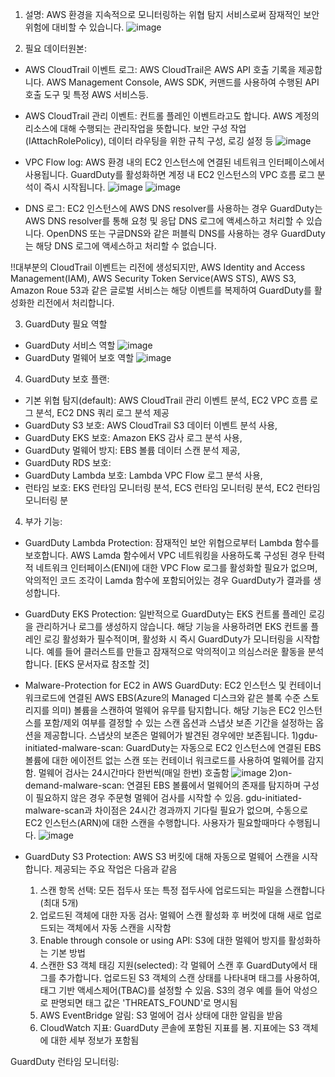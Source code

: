 1. 설명:
AWS 환경을 지속적으로 모니터링하는 위협 탐지 서비스로써 잠재적인 보안 위험에 대비할 수 있습니다. 
![image](https://github.com/jaehwanjoa/jae_aws/assets/90813478/fbe8f468-d429-4fec-a222-2f2a9bfe4d8d)

2. 필요 데이터원본:
- AWS CloudTrail 이벤트 로그: AWS CloudTrail은 AWS API 호출 기록을 제공합니다. AWS Management Console, AWS SDK, 커맨드를 사용하여 수행된 API 호출 도구 및 특정 AWS 서비스등.
- AWS CloudTrail 관리 이벤트: 컨트롤 플레인 이벤트라고도 합니다. AWS 계정의 리소스에 대해 수행되는 관리작업을 뜻합니다. 보안 구성 작업(IAttachRolePolicy), 데이터 라우팅을 위한 규칙 구성, 로깅 설정 등
![image](https://github.com/jaehwanjoa/jae_aws/assets/90813478/a2f2e7ed-7c1a-486a-bc4d-0b6865f5f813)

- VPC Flow log: AWS 환경 내의 EC2 인스턴스에 연결된 네트워크 인터페이스에서 사용됩니다. GuardDuty를 활성화하면 계정 내 EC2 인스턴스의 VPC 흐름 로그 분석이 즉시 시작됩니다.
![image](https://github.com/jaehwanjoa/jae_aws/assets/90813478/4c5f4dc7-8c06-4872-a13c-9aaf1331919d)
![image](https://github.com/jaehwanjoa/jae_aws/assets/90813478/610b9cba-86f2-4116-8c8a-e52145af98fd)

- DNS 로그: EC2 인스턴스에 AWS DNS resolver를 사용하는 경우 GuardDuty는 AWS DNS resolver를 통해 요청 및 응답 DNS 로그에 액세스하고 처리할 수 있습니다.
OpenDNS 또는 구글DNS와 같은 퍼블릭 DNS를 사용하는 경우 GuardDuty는 해당 DNS 로그에 액세스하고 처리할 수 없습니다.

!!대부분의 CloudTrail 이벤트는 리전에 생성되지만, AWS Identity and Access Management(IAM), AWS Security Token Service(AWS STS), AWS S3, Amazon Roue 53과 같은 글로벌 서비스는
해당 이벤트를 복제하여 GuardDuty를 활성화한 리전에서 처리합니다. 


3. GuardDuty 필요 역할
- GuardDuty 서비스 역할
![image](https://github.com/jaehwanjoa/jae_aws/assets/90813478/d5b646f2-4650-4955-a6a8-00a9107980b8)
- GuardDuty 멀웨어 보호 역할
![image](https://github.com/jaehwanjoa/jae_aws/assets/90813478/7f088a42-ad8c-405c-96e3-5c7e89ab49a1)


4. GuardDuty 보호 플랜:
- 기본 위협 탐지(default): AWS CloudTrail 관리 이벤트 분석, EC2 VPC 흐름 로그 분석, EC2 DNS 쿼리 로그 분석 제공
- GuardDuty S3 보호: AWS CloudTrail S3 데이터 이벤트 분석 사용,
- GuardDuty EKS 보호: Amazon EKS 감사 로그 분석 사용,
- GuardDuty 멀웨어 방지: EBS 볼륨 데이터 스캔 분석 제공,
- GuardDuty RDS 보호: 
- GuardDuty Lambda 보호: Lambda VPC Flow 로그 분석 사용,
- 런타임 보호: EKS 런타임 모니터링 분석, ECS 런타임 모니터링 분석, EC2 런타임 모니터링 분

4. 부가 기능:
- GuardDuty Lambda Protection: 잠재적인 보안 위협으로부터 Lambda 함수를 보호합니다. AWS Lamda 함수에서 VPC 네트워킹을 사용하도록 구성된 경우 탄력적 네트워크 인터페이스(ENI)에 대한 VPC Flow 로그를 활성화할 필요가 없으며, 악의적인 코드 조각이 Lamda 함수에 포함되어있는 경우 GuardDuty가 결과를 생성합니다.
- GuardDuty EKS Protection: 일반적으로 GuardDuty는 EKS 컨트롤 플레인 로깅을 관리하거나 로그를 생성하지 않습니다. 해당 기능을 사용하려면 EKS 컨트롤 플레인 로깅 활성화가 필수적이며, 활성화 시 즉시 GuardDuty가 모니터링을 시작합니다. 예를 들어 클러스트를 만들고 잠재적으로 악의적이고 의심스러운 활동을 분석합니다. [EKS 문서자료 참조할 것]
- Malware-Protection for EC2 in AWS GuardDuty: EC2 인스턴스 및 컨테이너 워크로드에 연결된 AWS EBS(Azure의 Managed 디스크와 같은 블록 수준 스토리지를 의미) 볼륨을 스캔하여 멀웨어 유무를 탐지합니다. 해당 기능은 EC2 인스턴스를 포함/제외 여부를 결정할 수 있는 스캔 옵션과 스냅샷 보존 기간을 설정하는 옵션을 제공합니다. 스냅샷의 보존은 멀웨어가 발견된 경우에만 보존됩니다.
 1)gdu-initiated-malware-scan: GuardDuty는 자동으로 EC2 인스턴스에 연결된 EBS 볼륨에 대한 에이전트 없는 스캔 또는 컨테이너 워크로드를 사용하여 멀웨어를 감지함. 멀웨어 검사는 24시간마다 한번씩(매일 한번) 호출함
  ![image](https://github.com/jaehwanjoa/jae_aws/assets/90813478/db446f6d-6643-4f61-922d-74a7d33adf4e)
 2)on-demand-malware-scan: 연결된 EBS 볼륨에서 멀웨어의 존재를 탐지하며 구성이 필요하지 않은 경우 주문형 멀웨어 검사를 시작할 수 있음. gdu-initiated-malware-scan과 차이점은 24시간 경과까지 기다릴 필요가 없으며, 수동으로 EC2 인스턴스(ARN)에 대한 스캔을 수행합니다. 사용자가 필요할때마다 수행됩니다.
![image](https://github.com/jaehwanjoa/jae_aws/assets/90813478/31263d67-c122-4e93-9cc8-c5375629ebf2)

- GuardDuty S3 Protection: AWS S3 버킷에 대해 자동으로 멀웨어 스캔을 시작합니다. 제공되는 주요 작업은 다음과 같음
  1) 스캔 항목 선택: 모든 접두사 또는 특정 접두사에 업로드되는 파일을 스캔합니다(최대 5개)
  2) 업로드된 객체에 대한 자동 검사: 멀웨어 스캔 활성화 후 버컷에 대해 새로 업로드되는 객체에서 자동 스캔을 시작함
  3) Enable through console or using API: S3에 대한 멀웨어 방지를 활성화하는 기본 방법
  4) 스캔한 S3 객체 태깅 지원(selected): 각 멀웨어 스캔 후 GuardDuty에서 태그를 추가합니다. 업로드된 S3 객체의 스캔 상태를 나타내며 태그를 사용하여, 태그 기반 액세스제어(TBAC)를 설정할 수 있음. S3의 경우 예를 들어 악성으로 판명되면 태그 값은 'THREATS_FOUND'로 명시됨
  5) AWS EventBridge 알림: S3 멀에어 검사 상태에 대한 알림을 받음
  6) CloudWatch 지표: GuardDuty 콘솔에 포함된 지표를 봄. 지표에는 S3 객체에 대한 세부 정보가 포함됨 
  
GuardDuty 런타임 모니터링:
